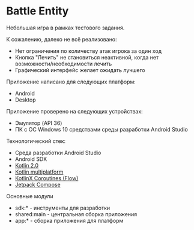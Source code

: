 # Battle Entity

Небольшая игра в рамках тестового задания.

К сожалению, далеко не всё реализовано:
  - Нет ограничения по количеству атак игрока за один ход
  - Кнопка "Лечить" не становиться неактивной, когда нет возможности/необходимости лечить
  - Графический интерфейс желает ожидать лучшего

Приложение написано для следующих платформ:
- Android
- Desktop

Приложение проверено на следующих устройствах:
- Эмулятор (API 36)
- ПК с ОС Windows 10 средствами среды разработки Android Studio

Технологический стек:
- Среда разработки Android Studio
- Android SDK
- [Kotlin 2.0](https://kotlinlang.org/docs/whatsnew20.html)
- [Kotlin multiplatform](https://kotlinlang.org/docs/multiplatform.html)
- [KotlinX Coroutines (Flow)](https://github.com/Kotlin/kotlinx.coroutines)
- [Jetpack Compose](https://developer.android.com/develop/ui/compose)

Основные модули
- sdk:* - инструменты для разработки
- shared:main - центральная сборка приложения
- app:* - сборка приложения для платформ
